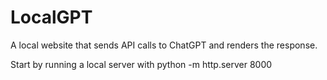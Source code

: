 # LocalGPT
A local website that sends API calls to ChatGPT and renders the response.

Start by running a local server with python -m http.server 8000
